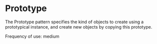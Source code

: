 # Prototype

The Prototype pattern specifies the kind of objects to create using a prototypical instance,
and create new objects by copying this prototype.

Frequency of use: medium
